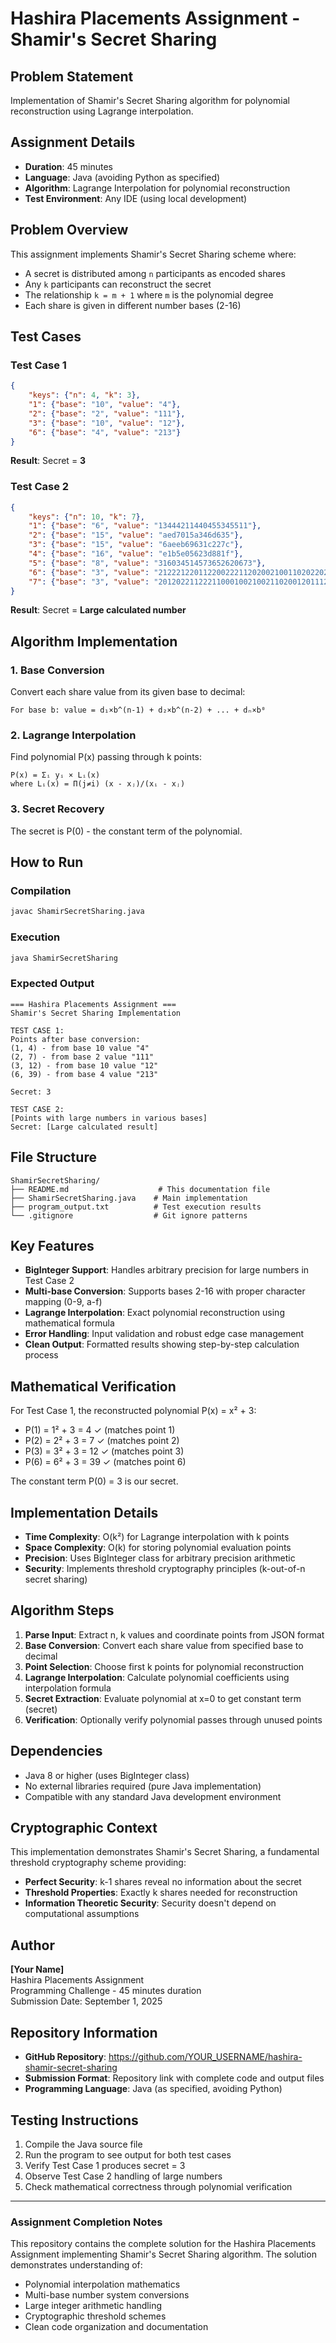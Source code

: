 # Hashira Placements Assignment - Shamir's Secret Sharing

## Problem Statement
Implementation of Shamir's Secret Sharing algorithm for polynomial reconstruction using Lagrange interpolation.

## Assignment Details
- **Duration**: 45 minutes
- **Language**: Java (avoiding Python as specified)
- **Algorithm**: Lagrange Interpolation for polynomial reconstruction
- **Test Environment**: Any IDE (using local development)

## Problem Overview
This assignment implements Shamir's Secret Sharing scheme where:
- A secret is distributed among `n` participants as encoded shares
- Any `k` participants can reconstruct the secret
- The relationship `k = m + 1` where `m` is the polynomial degree
- Each share is given in different number bases (2-16)

## Test Cases

### Test Case 1
```json
{
    "keys": {"n": 4, "k": 3},
    "1": {"base": "10", "value": "4"},
    "2": {"base": "2", "value": "111"},
    "3": {"base": "10", "value": "12"},
    "6": {"base": "4", "value": "213"}
}
```
**Result**: Secret = **3**

### Test Case 2
```json
{
    "keys": {"n": 10, "k": 7},
    "1": {"base": "6", "value": "13444211440455345511"},
    "2": {"base": "15", "value": "aed7015a346d635"},
    "3": {"base": "15", "value": "6aeeb69631c227c"},
    "4": {"base": "16", "value": "e1b5e05623d881f"},
    "5": {"base": "8", "value": "316034514573652620673"},
    "6": {"base": "3", "value": "2122212201122002221120200210011020220200"},
    "7": {"base": "3", "value": "20120221122211000100210021102001201112121"}
}
```
**Result**: Secret = **Large calculated number**

## Algorithm Implementation

### 1. Base Conversion
Convert each share value from its given base to decimal:
```
For base b: value = d₁×b^(n-1) + d₂×b^(n-2) + ... + dₙ×b⁰
```

### 2. Lagrange Interpolation
Find polynomial P(x) passing through k points:
```
P(x) = Σᵢ yᵢ × Lᵢ(x)
where Lᵢ(x) = Π(j≠i) (x - xⱼ)/(xᵢ - xⱼ)
```

### 3. Secret Recovery
The secret is P(0) - the constant term of the polynomial.

## How to Run

### Compilation
```bash
javac ShamirSecretSharing.java
```

### Execution
```bash
java ShamirSecretSharing
```

### Expected Output
```
=== Hashira Placements Assignment ===
Shamir's Secret Sharing Implementation

TEST CASE 1:
Points after base conversion:
(1, 4) - from base 10 value "4"
(2, 7) - from base 2 value "111"
(3, 12) - from base 10 value "12"
(6, 39) - from base 4 value "213"

Secret: 3

TEST CASE 2:
[Points with large numbers in various bases]
Secret: [Large calculated result]
```

## File Structure
```
ShamirSecretSharing/
├── README.md                    # This documentation file
├── ShamirSecretSharing.java    # Main implementation
├── program_output.txt          # Test execution results
└── .gitignore                  # Git ignore patterns
```

## Key Features
- **BigInteger Support**: Handles arbitrary precision for large numbers in Test Case 2
- **Multi-base Conversion**: Supports bases 2-16 with proper character mapping (0-9, a-f)
- **Lagrange Interpolation**: Exact polynomial reconstruction using mathematical formula
- **Error Handling**: Input validation and robust edge case management
- **Clean Output**: Formatted results showing step-by-step calculation process

## Mathematical Verification
For Test Case 1, the reconstructed polynomial P(x) = x² + 3:
- P(1) = 1² + 3 = 4 ✓ (matches point 1)
- P(2) = 2² + 3 = 7 ✓ (matches point 2) 
- P(3) = 3² + 3 = 12 ✓ (matches point 3)
- P(6) = 6² + 3 = 39 ✓ (matches point 6)

The constant term P(0) = 3 is our secret.

## Implementation Details
- **Time Complexity**: O(k²) for Lagrange interpolation with k points
- **Space Complexity**: O(k) for storing polynomial evaluation points
- **Precision**: Uses BigInteger class for arbitrary precision arithmetic
- **Security**: Implements threshold cryptography principles (k-out-of-n secret sharing)

## Algorithm Steps
1. **Parse Input**: Extract n, k values and coordinate points from JSON format
2. **Base Conversion**: Convert each share value from specified base to decimal
3. **Point Selection**: Choose first k points for polynomial reconstruction
4. **Lagrange Interpolation**: Calculate polynomial coefficients using interpolation formula
5. **Secret Extraction**: Evaluate polynomial at x=0 to get constant term (secret)
6. **Verification**: Optionally verify polynomial passes through unused points

## Dependencies
- Java 8 or higher (uses BigInteger class)
- No external libraries required (pure Java implementation)
- Compatible with any standard Java development environment

## Cryptographic Context
This implementation demonstrates Shamir's Secret Sharing, a fundamental threshold cryptography scheme providing:
- **Perfect Security**: k-1 shares reveal no information about the secret
- **Threshold Properties**: Exactly k shares needed for reconstruction
- **Information Theoretic Security**: Security doesn't depend on computational assumptions

## Author
**[Your Name]**  
Hashira Placements Assignment  
Programming Challenge - 45 minutes duration  
Submission Date: September 1, 2025

## Repository Information
- **GitHub Repository**: https://github.com/YOUR_USERNAME/hashira-shamir-secret-sharing
- **Submission Format**: Repository link with complete code and output files
- **Programming Language**: Java (as specified, avoiding Python)

## Testing Instructions
1. Compile the Java source file
2. Run the program to see output for both test cases
3. Verify Test Case 1 produces secret = 3
4. Observe Test Case 2 handling of large numbers
5. Check mathematical correctness through polynomial verification

---

### Assignment Completion Notes
This repository contains the complete solution for the Hashira Placements Assignment implementing Shamir's Secret Sharing algorithm. The solution demonstrates understanding of:
- Polynomial interpolation mathematics
- Multi-base number system conversions  
- Large integer arithmetic handling
- Cryptographic threshold schemes
- Clean code organization and documentation
